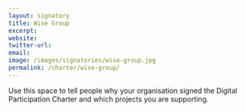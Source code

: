 ```yaml
---
layout: signatory
title: Wise Group
excerpt: 
website: 
twitter-url: 
email: 
image: /images/signatories/wise-group.jpg
permalink: /charter/wise-group/
---
```


Use this space to tell people why your organisation signed the Digital Participation Charter and which projects you are supporting.